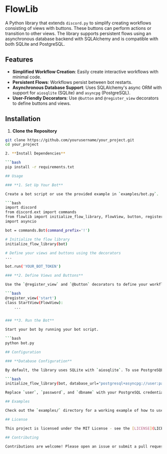 # FlowLib

A Python library that extends `discord.py` to simplify creating workflows consisting of views with buttons. These buttons can perform actions or transition to other views. The library supports persistent flows using an asynchronous database backend with SQLAlchemy and is compatible with both SQLite and PostgreSQL.

## Features

- **Simplified Workflow Creation**: Easily create interactive workflows with minimal code.
- **Persistent Flows**: Workflows persist between bot restarts.
- **Asynchronous Database Support**: Uses SQLAlchemy's async ORM with support for `aiosqlite` (SQLite) and `asyncpg` (PostgreSQL).
- **User-Friendly Decorators**: Use `@button` and `@register_view` decorators to define buttons and views.

## Installation

1. **Clone the Repository**

```bash
git clone https://github.com/yourusername/your_project.git
cd your_project

2. **Install Dependencies**

```bash
pip install -r requirements.txt

## Usage

### **1. Set Up Your Bot**

Create a bot script or use the provided example in `examples/bot.py`.

```bash
import discord
from discord.ext import commands
from flowlib import initialize_flow_library, FlowView, button, register_view
import asyncio

bot = commands.Bot(command_prefix='!')

# Initialize the flow library
initialize_flow_library(bot)

# Define your views and buttons using the decorators
...

bot.run('YOUR_BOT_TOKEN')

### **2. Define Views and Buttons**

Use the `@register_view` and `@button` decorators to define your workflow steps and buttons.

```bash
@register_view('start')
class StartView(FlowView):
    ...


### **3. Run the Bot**

Start your bot by running your bot script.

```bash
python bot.py

## Configuration

### **Database Configuration**

By default, the library uses SQLite with `aiosqlite`. To use PostgreSQL with `asyncpg`, modify the `initialize_flow_library` call:

```bash
initialize_flow_library(bot, database_url="postgresql+asyncpg://user:password@localhost/dbname")

Replace `user`, `password`, and `dbname` with your PostgreSQL credentials.

## Examples

Check out the `examples/` directory for a working example of how to use the library.

## License

This project is licensed under the MIT License - see the [LICENSE](LICENSE) file for details.

## Contributing

Contributions are welcome! Please open an issue or submit a pull request.
